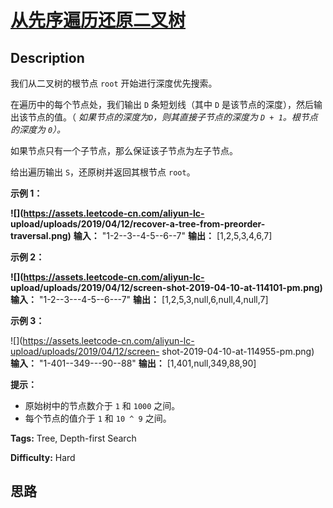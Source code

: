 # [从先序遍历还原二叉树][title]

## Description

我们从二叉树的根节点 `root` 开始进行深度优先搜索。

在遍历中的每个节点处，我们输出 `D` 条短划线（其中 `D` 是该节点的深度），然后输出该节点的值。（ _如果节点的深度为`D`，则其直接子节点的深度为
`D + 1`。根节点的深度为 `0`）。_

如果节点只有一个子节点，那么保证该子节点为左子节点。

给出遍历输出 `S`，还原树并返回其根节点 `root`。



**示例 1：**

**![](https://assets.leetcode-cn.com/aliyun-lc-
upload/uploads/2019/04/12/recover-a-tree-from-preorder-traversal.png)**
            **输入：** "1-2--3--4-5--6--7"    **输出：** [1,2,5,3,4,6,7]    

**示例 2：**

**![](https://assets.leetcode-cn.com/aliyun-lc-
upload/uploads/2019/04/12/screen-shot-2019-04-10-at-114101-pm.png)**
            **输入：** "1-2--3---4-5--6---7"    **输出：** [1,2,5,3,null,6,null,4,null,7]    

**示例 3：**

![](https://assets.leetcode-cn.com/aliyun-lc-upload/uploads/2019/04/12/screen-
shot-2019-04-10-at-114955-pm.png)
            **输入：** "1-401--349---90--88"    **输出：** [1,401,null,349,88,90]    



**提示：**

  * 原始树中的节点数介于 `1` 和 `1000` 之间。
  * 每个节点的值介于 `1` 和 `10 ^ 9` 之间。


**Tags:** Tree, Depth-first Search

**Difficulty:** Hard

## 思路

[title]: https://leetcode-cn.com/problems/recover-a-tree-from-preorder-traversal
